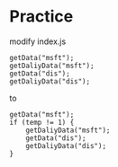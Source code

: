 # Practice

modify index.js   
    
    getData("msft");
    getDaliyData("msft");   
    getData("dis");
    getDaliyData("dis");
 to
    
    getData("msft");
    if (temp != 1) {
        getDaliyData("msft");
        getData("dis");
        getDaliyData("dis");
    }
